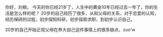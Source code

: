 你好，刘柳。
今天的你已经21岁了，人生中的黄金10年已经过去一年了，你的生活是怎么样的呢？
20岁的自己经历了很多，从和父母的关系，对于恋爱的认知，经历保研的过程，初步探知科研，初步探索求职，到初步认识自己。

20岁的自己开始正视父母在养大自己这件事情上的很多缺点，zuo'w
